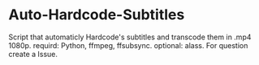 # Auto-Hardcode-Subtitles
Script that automaticly Hardcode's subtitles  and transcode them in .mp4 1080p.
requird: Python, ffmpeg, ffsubsync.
optional: alass.
For question create a Issue.
